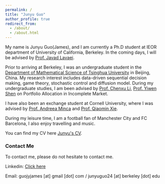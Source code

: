 ```yaml
---
permalink: /
title: "Junyu Guo"
author_profile: true
redirect_from: 
  - /about/
  - /about.html
---
```


My name is Junyu Guo(James), and I am currently a Ph.D student at IEOR department of University of California, Berkeley. In the coming days, I will be  advised by [Prof. Javad Lavaei](https://lavaei.ieor.berkeley.edu/index.html).    




Prior to arriving at Berkeley, I was an undergraduate student in the  [Department of Mathematical Science of Tsinghua University](https://www.math.tsinghua.edu.cn/) in Beijing, China. My research interest includes data-driven sequential decision making, game theory, stochastic control and diffusion model.
During my undergraduate studies, I am been advised by [Prof. Chenxu Li](https://en.gsm.pku.edu.cn/faculty/cxli/), [Prof. Yiwen Shen](https://isom.hkust.edu.hk/faculty-and-staff/directory/yiwenshen) on Portfolio Allocation in Incomplete Market.       

I have also been an exchange student at Cornell University, where I was advised by [Prof. Andreea Minca](https://www.engineering.cornell.edu/faculty-directory/andreea-c-minca) and [Prof. Qiaomin Xie](https://qiaominxie.github.io/).     


During my leisure time, I am a football fan of Manchester City and FC Barcelona, I also enjoy travelling and music.   

You can find my CV here [Junyu's CV](../assets/CV_Junyu_Final.pdf).

### Contact Me
To contact me, please do not hesitate to contact me.  

Linkedin: [Click here](www.linkedin.com/in/junyuguo-james)

Email: guojyjames [at] gmail [dot] com / junyuguo24 [at] berkeley [dot] edu






